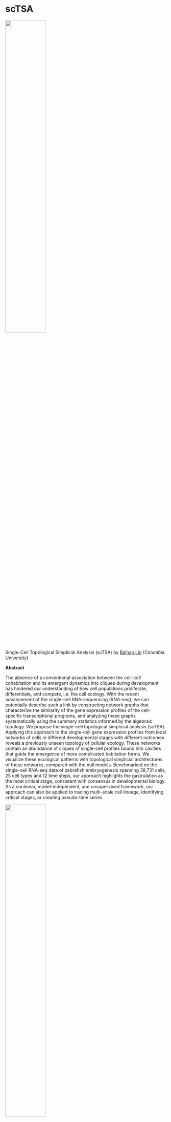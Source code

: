 # scTSA


<img src="./img/tSNE_TDA_timepoints_c40.png" width="50%">

   
   
Single-Cell Topological Simplicial Analysis (scTSA) by [Baihan Lin](https://www.baihan.nyc/) (Columbia University)   
  
  
**Abstract**


The absence of a conventional association between the cell-cell cohabitation and its emergent dynamics into cliques during development has hindered our understanding of how cell populations proliferate, differentiate, and compete, i.e. the cell ecology. With the recent advancement of the single-cell RNA-sequencing (RNA-seq), we can potentially describe such a link by constructing network graphs that characterize the similarity of the gene expression profiles of the cell-specific transcriptional programs, and analyzing these graphs systematically using the summary statistics informed by the algebraic topology. We propose the single-cell topological simplicial analysis (scTSA). Applying this approach to the single-cell gene expression profiles from local networks of cells in different developmental stages with different outcomes reveals a previously unseen topology of cellular ecology. These networks contain an abundance of cliques of single-cell profiles bound into cavities that guide the emergence of more complicated habitation forms. We visualize these ecological patterns with topological simplicial architectures of these networks, compared with the null models. Benchmarked on the single-cell RNA-seq data of zebrafish embryogenesis spanning 38,731 cells, 25 cell types and 12 time steps, our approach highlights the gastrulation as the most critical stage, consistent with consensus in developmental biology. As a nonlinear, model-independent, and unsupervised framework, our approach can also be applied to tracing multi-scale cell lineage, identifying critical stages, or creating pseudo-time series.

<img src="./img/TDA_mds_timepoint_simplices_n100.png" width="50%">



## Info

Language: MATLAB, Java, Python3, bash

Platform: MacOS, Linux, Windows



## Citation

If you find this work helpful, please try the models out and cite our work. Thanks!

    @article{lin2022tda,
      title={Single-cell topological simplicial analysis reveals higher-order cellular complexity},
      author={Lin, Baihan},
      journal = {bioRxiv},
      year={2022},
      publisher={Cold Spring Harbor Laboratory}
    }


## Requirements

* Python 3, Java
* numpy and scikit-learn


